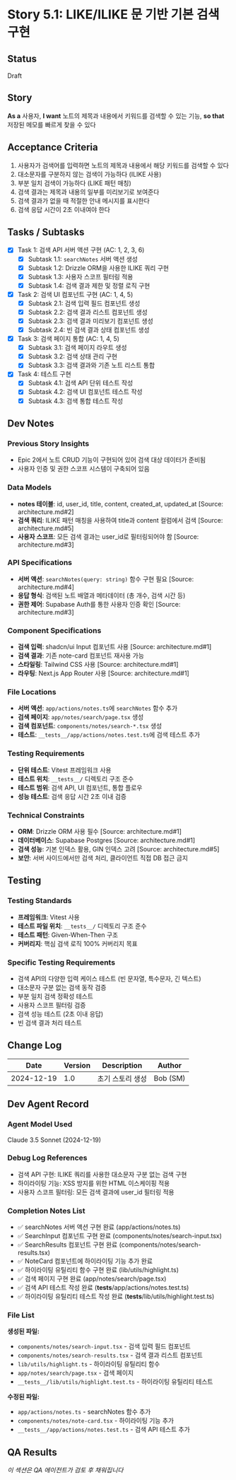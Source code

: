 # Story 5.1: LIKE/ILIKE 문 기반 기본 검색 구현

## Status
Draft

## Story
**As a** 사용자,
**I want** 노트의 제목과 내용에서 키워드를 검색할 수 있는 기능,
**so that** 저장된 메모를 빠르게 찾을 수 있다

## Acceptance Criteria
1. 사용자가 검색어를 입력하면 노트의 제목과 내용에서 해당 키워드를 검색할 수 있다
2. 대소문자를 구분하지 않는 검색이 가능하다 (ILIKE 사용)
3. 부분 일치 검색이 가능하다 (LIKE 패턴 매칭)
4. 검색 결과는 제목과 내용의 일부를 미리보기로 보여준다
5. 검색 결과가 없을 때 적절한 안내 메시지를 표시한다
6. 검색 응답 시간이 2초 이내여야 한다

## Tasks / Subtasks
- [x] Task 1: 검색 API 서버 액션 구현 (AC: 1, 2, 3, 6)
  - [x] Subtask 1.1: `searchNotes` 서버 액션 생성
  - [x] Subtask 1.2: Drizzle ORM을 사용한 ILIKE 쿼리 구현
  - [x] Subtask 1.3: 사용자 스코프 필터링 적용
  - [x] Subtask 1.4: 검색 결과 제한 및 정렬 로직 구현
- [x] Task 2: 검색 UI 컴포넌트 구현 (AC: 1, 4, 5)
  - [x] Subtask 2.1: 검색 입력 필드 컴포넌트 생성
  - [x] Subtask 2.2: 검색 결과 리스트 컴포넌트 생성
  - [x] Subtask 2.3: 검색 결과 미리보기 컴포넌트 생성
  - [x] Subtask 2.4: 빈 검색 결과 상태 컴포넌트 생성
- [x] Task 3: 검색 페이지 통합 (AC: 1, 4, 5)
  - [x] Subtask 3.1: 검색 페이지 라우트 생성
  - [x] Subtask 3.2: 검색 상태 관리 구현
  - [x] Subtask 3.3: 검색 결과와 기존 노트 리스트 통합
- [x] Task 4: 테스트 구현
  - [x] Subtask 4.1: 검색 API 단위 테스트 작성
  - [x] Subtask 4.2: 검색 UI 컴포넌트 테스트 작성
  - [x] Subtask 4.3: 검색 통합 테스트 작성

## Dev Notes

### Previous Story Insights
- Epic 2에서 노트 CRUD 기능이 구현되어 있어 검색 대상 데이터가 준비됨
- 사용자 인증 및 권한 스코프 시스템이 구축되어 있음

### Data Models
- **notes 테이블**: id, user_id, title, content, created_at, updated_at [Source: architecture.md#2]
- **검색 쿼리**: ILIKE 패턴 매칭을 사용하여 title과 content 컬럼에서 검색 [Source: architecture.md#5]
- **사용자 스코프**: 모든 검색 결과는 user_id로 필터링되어야 함 [Source: architecture.md#3]

### API Specifications
- **서버 액션**: `searchNotes(query: string)` 함수 구현 필요 [Source: architecture.md#4]
- **응답 형식**: 검색된 노트 배열과 메타데이터 (총 개수, 검색 시간 등)
- **권한 제어**: Supabase Auth를 통한 사용자 인증 확인 [Source: architecture.md#3]

### Component Specifications
- **검색 입력**: shadcn/ui Input 컴포넌트 사용 [Source: architecture.md#1]
- **검색 결과**: 기존 note-card 컴포넌트 재사용 가능
- **스타일링**: Tailwind CSS 사용 [Source: architecture.md#1]
- **라우팅**: Next.js App Router 사용 [Source: architecture.md#1]

### File Locations
- **서버 액션**: `app/actions/notes.ts`에 `searchNotes` 함수 추가
- **검색 페이지**: `app/notes/search/page.tsx` 생성
- **검색 컴포넌트**: `components/notes/search-*.tsx` 생성
- **테스트**: `__tests__/app/actions/notes.test.ts`에 검색 테스트 추가

### Testing Requirements
- **단위 테스트**: Vitest 프레임워크 사용
- **테스트 위치**: `__tests__/` 디렉토리 구조 준수
- **테스트 범위**: 검색 API, UI 컴포넌트, 통합 플로우
- **성능 테스트**: 검색 응답 시간 2초 이내 검증

### Technical Constraints
- **ORM**: Drizzle ORM 사용 필수 [Source: architecture.md#1]
- **데이터베이스**: Supabase Postgres [Source: architecture.md#1]
- **검색 성능**: 기본 인덱스 활용, GIN 인덱스 고려 [Source: architecture.md#5]
- **보안**: 서버 사이드에서만 검색 처리, 클라이언트 직접 DB 접근 금지

## Testing

### Testing Standards
- **프레임워크**: Vitest 사용
- **테스트 파일 위치**: `__tests__/` 디렉토리 구조 준수
- **테스트 패턴**: Given-When-Then 구조
- **커버리지**: 핵심 검색 로직 100% 커버리지 목표

### Specific Testing Requirements
- 검색 API의 다양한 입력 케이스 테스트 (빈 문자열, 특수문자, 긴 텍스트)
- 대소문자 구분 없는 검색 동작 검증
- 부분 일치 검색 정확성 테스트
- 사용자 스코프 필터링 검증
- 검색 성능 테스트 (2초 이내 응답)
- 빈 검색 결과 처리 테스트

## Change Log
| Date | Version | Description | Author |
|------|---------|-------------|---------|
| 2024-12-19 | 1.0 | 초기 스토리 생성 | Bob (SM) |

## Dev Agent Record

### Agent Model Used
Claude 3.5 Sonnet (2024-12-19)

### Debug Log References
- 검색 API 구현: ILIKE 쿼리를 사용한 대소문자 구분 없는 검색 구현
- 하이라이팅 기능: XSS 방지를 위한 HTML 이스케이핑 적용
- 사용자 스코프 필터링: 모든 검색 결과에 user_id 필터링 적용

### Completion Notes List
- ✅ searchNotes 서버 액션 구현 완료 (app/actions/notes.ts)
- ✅ SearchInput 컴포넌트 구현 완료 (components/notes/search-input.tsx)
- ✅ SearchResults 컴포넌트 구현 완료 (components/notes/search-results.tsx)
- ✅ NoteCard 컴포넌트에 하이라이팅 기능 추가 완료
- ✅ 하이라이팅 유틸리티 함수 구현 완료 (lib/utils/highlight.ts)
- ✅ 검색 페이지 구현 완료 (app/notes/search/page.tsx)
- ✅ 검색 API 테스트 작성 완료 (__tests__/app/actions/notes.test.ts)
- ✅ 하이라이팅 유틸리티 테스트 작성 완료 (__tests__/lib/utils/highlight.test.ts)

### File List
**생성된 파일:**
- `components/notes/search-input.tsx` - 검색 입력 필드 컴포넌트
- `components/notes/search-results.tsx` - 검색 결과 리스트 컴포넌트
- `lib/utils/highlight.ts` - 하이라이팅 유틸리티 함수
- `app/notes/search/page.tsx` - 검색 페이지
- `__tests__/lib/utils/highlight.test.ts` - 하이라이팅 유틸리티 테스트

**수정된 파일:**
- `app/actions/notes.ts` - searchNotes 함수 추가
- `components/notes/note-card.tsx` - 하이라이팅 기능 추가
- `__tests__/app/actions/notes.test.ts` - 검색 API 테스트 추가

## QA Results
*이 섹션은 QA 에이전트가 검토 후 채워집니다*
